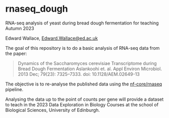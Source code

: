 # rnaseq_dough
RNA-seq analysis of yeast during bread dough fermentation for teaching Autumn 2023

Edward Wallace, Edward.Wallace@ed.ac.uk

The goal of this repository is to do a basic analysis of RNA-seq data from the paper:

> Dynamics of the Saccharomyces cerevisiae Transcriptome during Bread Dough Fermentation
> Aslankoohi et. al.
> Appl Environ Microbiol. 2013 Dec; 79(23): 7325–7333.
> doi: 10.1128/AEM.02649-13

The objective is to re-analyse the published data using the [nf-core/rnaseq](https://nf-co.re/rnaseq) pipeline.

Analysing the data up to the point of counts per gene will provide a dataset to teach in the 2023 Data Exploration in Biology Courses at the school of Biological Sciences, University of Edinburgh.
